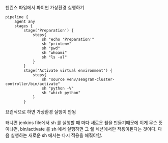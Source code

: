 젠킨스 파일에서 파이썬 가상환경 실행하기

```SH
pipeline {
    agent any
    stages {
        stage('Preparation') {
            steps{
                sh "echo 'Preparation'"
                sh "printenv"
                sh "pwd"
                sh "whoami"
                sh "ls -al"
            }
        }
        stage('Activate virtual environment') {
            steps{
                sh "source venv/seagram-cluster-controller/bin/activate"
                sh "python -V"
                sh "which python"
            }
        }
```

요런식으로 하면 가상환경 실행이 안됨

왜냐면 jenkins file에서 sh 를 실행할 때 마다 새로운 쉘을 만들기때문에
이게 무슨 뜻이냐면, bin/activate 를 sh 에서 실행하면 그 쉘 세션에서만 적용이된다는 것이다.
다음 실행하는 새로운 sh 에서는 다시 적용을 해줘야함.
